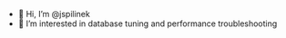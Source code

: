 - 👋 Hi, I’m @jspilinek
- 👀 I’m interested in database tuning and performance troubleshooting

<!---
jspilinek/jspilinek is a ✨ special ✨ repository because its `README.md` (this file) appears on your GitHub profile.
You can click the Preview link to take a look at your changes.
--->
